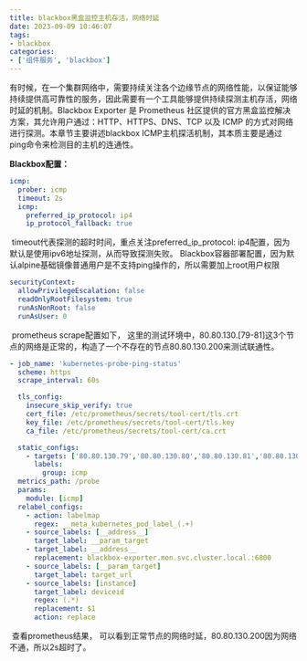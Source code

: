 ```yaml
---
title: blackbox黑盒监控主机存活，网络时延
date: 2023-09-09 10:46:07
tags:
- blackbox
categories:
- ['组件服务', 'blackbox']
---
```

​       有时候，在一个集群网络中，需要持续关注各个边缘节点的网络性能，以保证能够持续提供高可靠性的服务，因此需要有一个工具能够提供持续探测主机存活，网络时延的机制。
​       Blackbox Exporter 是 Prometheus 社区提供的官方黑盒监控解决方案，其允许用户通过：HTTP、HTTPS、DNS、TCP 以及 ICMP 的方式对网络进行探测。本章节主要讲述blackbox ICMP主机探活机制，其本质主要是通过ping命令来检测目的主机的连通性。

**Blackbox配置：**

```yaml
icmp:
  prober: icmp
  timeout: 2s
  icmp:
    preferred_ip_protocol: ip4
    ip_protocol_fallback: true
```

​    timeout代表探测的超时时间，重点关注preferred_ip_protocol: ip4配置，因为默认是使用ipv6地址探测，从而导致探测失败。
​    Blackbox容器部署配置，因为默认alpine基础镜像普通用户是不支持ping操作的，所以需要加上root用户权限

```yaml
securityContext:
  allowPrivilegeEscalation: false
  readOnlyRootFilesystem: true
  runAsNonRoot: false
  runAsUser: 0
```

​      prometheus scrape配置如下， 这里的测试环境中，80.80.130.[79-81]这3个节点的网络是正常的，构造了一个不存在的节点80.80.130.200来测试联通性。

```yaml
- job_name: 'kubernetes-probe-ping-status'
  scheme: https
  scrape_interval: 60s

  tls_config:
    insecure_skip_verify: true
    cert_file: /etc/prometheus/secrets/tool-cert/tls.crt
    key_file: /etc/prometheus/secrets/tool-cert/tls.key
    ca_file: /etc/prometheus/secrets/tool-cert/ca.crt

  static_configs:
    - targets: ['80.80.130.79','80.80.130.80','80.80.130.81','80.80.130.200']
      labels:
        group: icmp
  metrics_path: /probe
  params:
    module: [icmp]
  relabel_configs:
    - action: labelmap
      regex: __meta_kubernetes_pod_label_(.+)
    - source_labels: [__address__]
      target_label: __param_target
    - target_label: __address__
      replacement: blackbox-exporter.mon.svc.cluster.local.:6800
    - source_labels: [__param_target]
      target_label: target_url
    - source_labels: [instance]
      target_label: deviceid
      regex: (.*)
      replacement: $1
      action: replace
```
​     查看prometheus结果， 可以看到正常节点的网络时延，80.80.130.200因为网络不通，所以2s超时了。
​    

